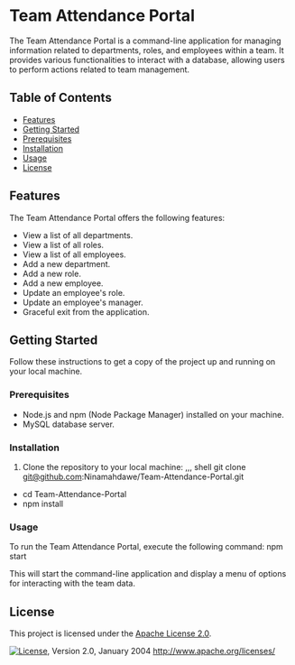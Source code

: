 # Team Attendance Portal

The Team Attendance Portal is a command-line application for managing information related to departments, roles, and employees within a team. It provides various functionalities to interact with a database, allowing users to perform actions related to team management.

## Table of Contents

- [Features](#features)
- [Getting Started](#getting-started)
- [Prerequisites](#prerequisites)
- [Installation](#installation)
- [Usage](#usage)
- [License](#license)

## Features

The Team Attendance Portal offers the following features:

- View a list of all departments.
- View a list of all roles.
- View a list of all employees.
- Add a new department.
- Add a new role.
- Add a new employee.
- Update an employee's role.
- Update an employee's manager.
- Graceful exit from the application.

## Getting Started

Follow these instructions to get a copy of the project up and running on your local machine.

### Prerequisites

- Node.js and npm (Node Package Manager) installed on your machine.
- MySQL database server.

### Installation

1. Clone the repository to your local machine:
   ,,, shell
   git clone git@github.com:Ninamahdawe/Team-Attendance-Portal.git

- cd Team-Attendance-Portal
- npm install

### Usage

To run the Team Attendance Portal, execute the following command:
npm start

This will start the command-line application and display a menu of options for interacting with the team data.

## License

This project is licensed under the [Apache License 2.0](LICENSE).

[![License](https://img.shields.io/badge/License-Apache%202.0-blue.svg)](https://opensource.org/licenses/Apache-2.0),
Version 2.0, January 2004
http://www.apache.org/licenses/
